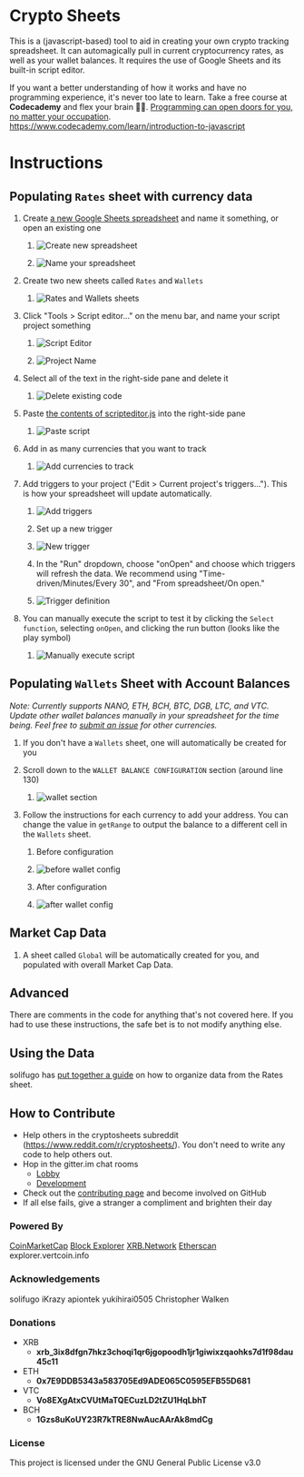 # Crypto Sheets

This is a (javascript-based) tool to aid in creating your own crypto tracking spreadsheet.  It can automagically pull in current cryptocurrency rates, as well as your wallet balances.  It requires the use of Google Sheets and its built-in script editor.

If you want a better understanding of how it works and have no programming experience, it's never too late to learn.  Take a free course at **Codecademy** and flex your brain :muscle::fireworks:.  [Programming can open doors for you, no matter your occupation](https://www.forbes.com/sites/laurencebradford/2016/06/20/why-every-millennial-should-learn-some-code/#1231c1e270f2).
https://www.codecademy.com/learn/introduction-to-javascript

# Instructions

## Populating `Rates` sheet with currency data

1. Create [a new Google Sheets spreadsheet](https://docs.google.com/spreadsheets) and name it something, or open an existing one

    1. ![Create new spreadsheet](https://i.imgur.com/ARb3B0Dm.png)

    1. ![Name your spreadsheet](https://i.imgur.com/uJ6h43nm.png)

1. Create two new sheets called `Rates` and `Wallets`

    1. ![Rates and Wallets sheets](https://i.imgur.com/WHO747jm.png)

1. Click "Tools > Script editor..." on the menu bar, and name your script project something

    1. ![Script Editor](https://i.imgur.com/hjhZlaAm.png)

    1. ![Project Name](https://i.imgur.com/tUXLp1Pm.png)

1. Select all of the text in the right-side pane and delete it

    1. ![Delete existing code](https://i.imgur.com/RVyXaUzm.png)

1. Paste [the contents of scripteditor.js](scripteditor.js) into the right-side pane

    1. ![Paste script](https://i.imgur.com/5ktIBNom.png)

1. Add in as many currencies that you want to track

    1. ![Add currencies to track](https://i.imgur.com/SyBS19j.png)

1. Add triggers to your project ("Edit > Current project's triggers...").  This is how your spreadsheet will update automatically.
   
   1. ![Add triggers](https://i.imgur.com/d7MIO7Km.png)
   
   1. Set up a new trigger
      
     1. ![New trigger](https://i.imgur.com/AzDXGQvm.png)
   
   1. In the "Run" dropdown, choose "onOpen" and choose which triggers will refresh the data.  We recommend using "Time-driven/Minutes/Every 30", and "From spreadsheet/On open."
      
     1. ![Trigger definition](https://i.imgur.com/pk1rG2L.jpg)

1. You can manually execute the script to test it by clicking the `Select function`, selecting `onOpen`, and clicking the run button (looks like the play symbol)
   
   1. ![Manually execute script](https://i.imgur.com/zGC9Gwe.png)

## Populating `Wallets` Sheet with Account Balances
*Note: Currently supports NANO, ETH, BCH, BTC, DGB, LTC, and VTC.  Update other wallet balances manually in your spreadsheet for the time being.  Feel free to [submit an issue](https://github.com/saitei/crypto-sheets/issues) for other currencies.*

1. If you don't have a `Wallets` sheet, one will automatically be created for you

1. Scroll down to the `WALLET BALANCE CONFIGURATION` section (around line 130)
   
   1. ![wallet section](https://i.imgur.com/0ODMumfm.png)

1. Follow the instructions for each currency to add your address.  You can change the value in `getRange` to output the balance to a different cell in the `Wallets` sheet.
   1. Before configuration
      
     1. ![before wallet config](https://i.imgur.com/iZkSemq.png)
   
   1. After configuration
      
     1. ![after wallet config](https://i.imgur.com/dTLu4cC.png)

## Market Cap Data

1. A sheet called `Global` will be automatically created for you, and populated with overall Market Cap Data.

## Advanced

There are comments in the code for anything that's not covered here.  If you had to use these instructions, the safe bet is to not modify anything else.

## Using the Data

solifugo has [put together a guide](https://github.com/saitei/crypto-sheets/wiki/Easy-guide-(I-hope)-to-create-a-Portfolio-Tracker) on how to organize data from the Rates sheet.

## How to Contribute

* Help others in the cryptosheets subreddit (https://www.reddit.com/r/cryptosheets/).  You don't need to write any code to help others out.
* Hop in the gitter.im chat rooms
   * [Lobby](https://gitter.im/cryptosheets/Lobby)
   * [Development](https://gitter.im/cryptosheets/development)
* Check out the [contributing page](CONTRIBUTING.md) and become involved on GitHub
* If all else fails, give a stranger a compliment and brighten their day

### Powered By

[CoinMarketCap](https://coinmarketcap.com/)
[Block Explorer](https://blockexplorer.com)
[XRB.Network](http://xrb.network/)
[Etherscan](https://etherscan.io)
explorer.vertcoin.info

### Acknowledgements

solifugo
iKrazy
apiontek
yukihirai0505
Christopher Walken

### Donations

* XRB
   * **xrb_3ix8dfgn7hkz3choqi1qr6jgopoodh1jr1giwixzqaohks7d1f98dau45c11**
* ETH
   * **0x7E9DDB5343a583705Ed9ADE065C0595EFB55D681**
* VTC
   * **Vo8EXgAtxCVUtMaTQECuzLD2tZU1HqLbhT**
* BCH
   * **1Gzs8uKoUY23R7kTRE8NwAucAArAk8mdCg**

### License

This project is licensed under the GNU General Public License v3.0
